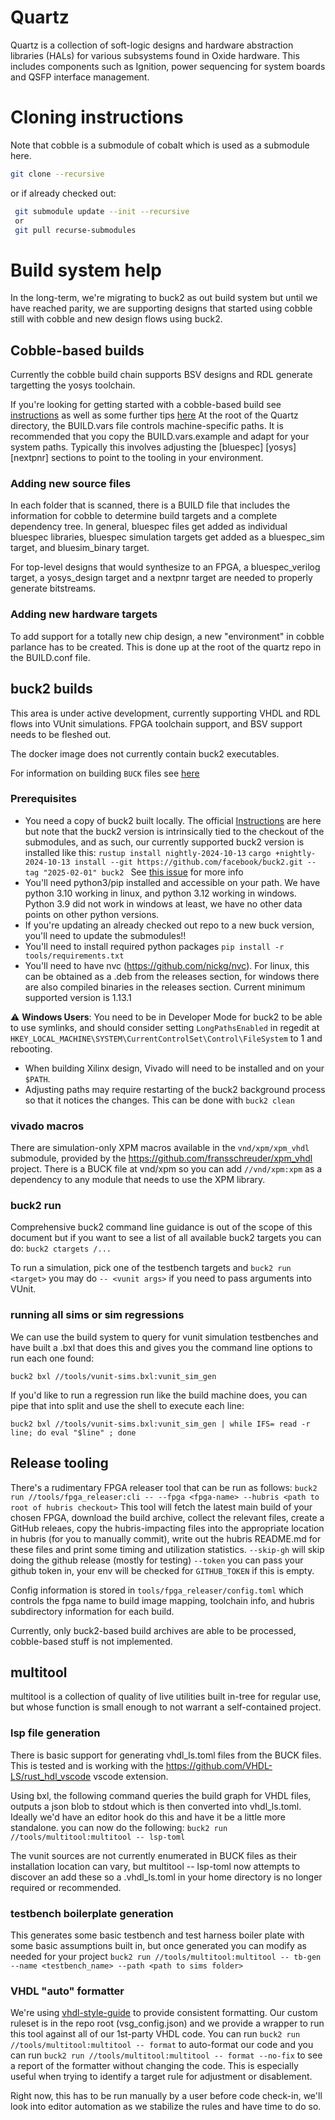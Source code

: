 # Quartz

Quartz is a collection of soft-logic designs and hardware abstraction libraries
(HALs) for various subsystems found in Oxide hardware. This includes components
such as Ignition, power sequencing for system boards and QSFP interface
management.

# Cloning instructions
Note that cobble is a submodule of cobalt which is used as a submodule here.
```sh
git clone --recursive
```
or if already checked out:

```sh
 git submodule update --init --recursive
 or
 git pull recurse-submodules
```

# Build system help
In the long-term, we're migrating to buck2 as out build system but until we have
reached parity, we are supporting designs that started using cobble still with
cobble and new design flows using buck2.

## Cobble-based builds
Currently the cobble build chain supports BSV designs and RDL generate
targetting the yosys toolchain.

If you're looking for getting started with a cobble-based build see
[instructions](COBALT_README.md) as well as some further tips
[here](hdl/projects/gimlet/sequencer/README.md) At the root of the Quartz
directory, the BUILD.vars file controls machine-specific paths. It is
recommended that you copy the BUILD.vars.example and adapt for your system
paths. Typically this involves adjusting the [bluespec] [yosys] [nextpnr]
sections to point to the tooling in your environment.

### Adding new source files
In each folder that is scanned, there is a BUILD file that includes the
information for cobble to determine build targets and a complete dependency
tree. In general, bluespec files get added as individual bluespec libraries,
bluespec simulation targets get added as a bluespec_sim target, and
bluesim_binary target.

For top-level designs that would synthesize to an FPGA, a bluespec_verilog
target, a yosys_design target and a nextpnr target are needed to properly
generate bitstreams.

### Adding new hardware targets
To add support for a totally new chip design, a new "environment" in cobble
parlance has to be created. This is done up at the root of the quartz repo in
the BUILD.conf file.

## buck2 builds
This area is under active development, currently supporting VHDL and RDL flows
into VUnit simulations.  FPGA toolchain support, and BSV support needs to be
fleshed out.

The docker image does not currently contain buck2 executables.

For information on building `BUCK` files see [here](BUCK_RULES.md)

### Prerequisites
- You need a copy of buck2 built locally. The official 
[Instructions](https://buck2.build/docs/about/getting_started/) are here but note that the buck2 version
is intrinsically tied to the checkout of the submodules, and as such, our currently supported
buck2 version is installed like this:
`rustup install nightly-2024-10-13`
`cargo +nightly-2024-10-13 install --git https://github.com/facebook/buck2.git --tag "2025-02-01" buck2 `
See [this issue](https://github.com/facebook/buck2/issues/468) for more info
- You'll need python3/pip installed and accessible on your path. We have python 3.10
working in linux, and python 3.12 working in windows. Python 3.9 did not work in 
windows at least, we have no other data points on other python versions.
- If you're updating an already checked out repo to a new buck version, you'll need to update the submodules!!
- You'll need to install required python packages `pip install -r tools/requirements.txt`
- You'll need to have nvc (https://github.com/nickg/nvc). For linux, this can be obtained as a .deb
from the releases section, for windows there are also compiled binaries in the releases section. 
Current minimum supported version is 1.13.1

:warning: **Windows Users**: You need to be in Developer Mode for buck2 to be
able to use symlinks, and should consider setting `LongPathsEnabled` in regedit at
`HKEY_LOCAL_MACHINE\SYSTEM\CurrentControlSet\Control\FileSystem` to 1 and rebooting.

- When building Xilinx design, Vivado will need to be installed and on your `$PATH`.
- Adjusting paths may require restarting of the buck2 background process so that it notices
the changes. This can be done with `buck2 clean`

### vivado macros
There are simulation-only XPM macros available in the `vnd/xpm/xpm_vhdl` submodule, provided
by the https://github.com/fransschreuder/xpm_vhdl project.
There is a BUCK file at vnd/xpm so you can add `//vnd/xpm:xpm` as a dependency to any
module that needs to use the XPM library.

### buck2 run
Comprehensive buck2 command line guidance is out of the scope of this document
but if you want to see a list of all available buck2 targets you can do: `buck2 ctargets /...`

To run a simulation, pick one of the testbench targets and `buck2 run <target>` you may do
`-- <vunit args>` if you need to pass arguments into VUnit.

### running all sims or sim regressions
We can use the build system to query for vunit simulation testbenches and have built a .bxl
that does this and gives you the command line options to run each one found:

`buck2 bxl //tools/vunit-sims.bxl:vunit_sim_gen`

If you'd like to run a regression run like the build machine does, you can pipe that into split
and use the shell to execute each line:

`buck2 bxl //tools/vunit-sims.bxl:vunit_sim_gen | while IFS= read -r line; do eval "$line" ; done`

## Release tooling
There's a rudimentary FPGA releaser tool that can be run as follows:
`buck2 run //tools/fpga_releaser:cli -- --fpga <fpga-name> --hubris <path to root of hubris checkout>`
This tool will fetch the latest main build of your chosen FPGA, download the build archive,
collect the relevant files, create a GitHub releaes, copy the hubris-impacting files into the 
appropriate location in hubris (for you to manually commit), write out the hubris README.md
for these files and print some timing and utilization statistics.
`--skip-gh` will skip doing the github release (mostly for testing)
`--token` you can pass your github token in, your env will be checked for `GITHUB_TOKEN` if this is
empty.

Config information is stored in `tools/fpga_releaser/config.toml` which controls the fpga name
to build image mapping, toolchain info, and hubris subdirectory information for each build.

Currently, only buck2-based build archives are able to be processed, cobble-based stuff is
not implemented.

## multitool
multitool is a collection of quality of live utilities built in-tree for regular use, but whose
function is small enough to not warrant a self-contained project.

### lsp file generation
There is basic support for generating vhdl_ls.toml files from the BUCK files.  This is tested and
is working with the https://github.com/VHDL-LS/rust_hdl_vscode vscode extension.

Using bxl, the following command queries the build graph for VHDL files, outputs a
json blob to stdout which is then converted into vhdl_ls.toml.  Ideally we'd have an
editor hook do this and have it be a little more standalone.
you can now do the following:
`buck2 run //tools/multitool:multitool -- lsp-toml`

The vunit sources are not currently enumerated in BUCK files as their installation
location can vary, but multitool -- lsp-toml now attempts to discover an add these
so a .vhdl_ls.toml in your home directory is no longer required or recommended.

### testbench boilerplate generation
This generates some basic testbench and test harness boiler plate with some basic 
assumptions built in, but once generated you can modify as needed for your project
`buck2 run //tools/multitool:multitool -- tb-gen --name <testbench_name> --path <path to sims folder>`

### VHDL "auto" formatter
We're using [vhdl-style-guide](https://vhdl-style-guide.readthedocs.io/) to provide
consistent formatting. Our custom ruleset is in the repo root (vsg_config.json) and we provide a wrapper to run this tool against all of our 1st-party VHDL code.
You can run `buck2 run //tools/multitool:multitool -- format` to auto-format our code 
and you can run `buck2 run //tools/multitool:multitool -- format --no-fix` to see a
report of the formatter without changing the code. This is especially useful when 
trying to identify a target rule for adjustment or disablement.

Right now, this has to be run manually by a user before code check-in, we'll look
into editor automation as we stabilize the rules and have time to do so.